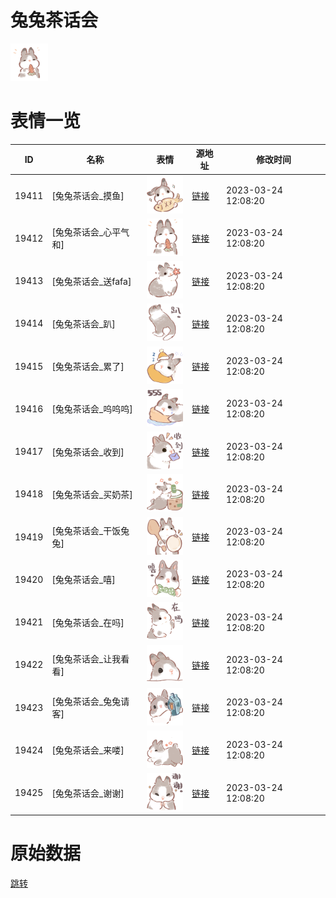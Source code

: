 # 兔兔茶话会

<img src="./cover.png" height="60" alt="cover" />

# 表情一览

|ID|名称|表情|源地址|修改时间|
|----|----|----|----|----|
|19411|[兔兔茶话会_摸鱼]|<img src="./pic/019411_%5B兔兔茶话会_摸鱼%5D.png" height="60" alt="摸鱼"/>|[链接](https://i0.hdslb.com/bfs/garb/0b84b8676d0ac8c8ea6977fad23ca208a963f708.png)|2023-03-24 12:08:20|
|19412|[兔兔茶话会_心平气和]|<img src="./pic/019412_%5B兔兔茶话会_心平气和%5D.png" height="60" alt="心平气和"/>|[链接](https://i0.hdslb.com/bfs/garb/b5456efacdf09bb5207ea46b6f2b88c64c35b6d6.png)|2023-03-24 12:08:20|
|19413|[兔兔茶话会_送fafa]|<img src="./pic/019413_%5B兔兔茶话会_送fafa%5D.png" height="60" alt="送fafa"/>|[链接](https://i0.hdslb.com/bfs/garb/12aafe0aedebd087706170e67fac14f375e8adff.png)|2023-03-24 12:08:20|
|19414|[兔兔茶话会_趴]|<img src="./pic/019414_%5B兔兔茶话会_趴%5D.png" height="60" alt="趴"/>|[链接](https://i0.hdslb.com/bfs/garb/24df902290995bde5c865a500eef6ff16a225884.png)|2023-03-24 12:08:20|
|19415|[兔兔茶话会_累了]|<img src="./pic/019415_%5B兔兔茶话会_累了%5D.png" height="60" alt="累了"/>|[链接](https://i0.hdslb.com/bfs/garb/3540f50abde64e73ace7bb8dd98e79239df66746.png)|2023-03-24 12:08:20|
|19416|[兔兔茶话会_呜呜呜]|<img src="./pic/019416_%5B兔兔茶话会_呜呜呜%5D.png" height="60" alt="呜呜呜"/>|[链接](https://i0.hdslb.com/bfs/garb/fc25241793b0b6f303f48b4bde44e35c0bff9d4e.png)|2023-03-24 12:08:20|
|19417|[兔兔茶话会_收到]|<img src="./pic/019417_%5B兔兔茶话会_收到%5D.png" height="60" alt="收到"/>|[链接](https://i0.hdslb.com/bfs/garb/f94d99b613b09877c2980ceff759eb504d081450.png)|2023-03-24 12:08:20|
|19418|[兔兔茶话会_买奶茶]|<img src="./pic/019418_%5B兔兔茶话会_买奶茶%5D.png" height="60" alt="买奶茶"/>|[链接](https://i0.hdslb.com/bfs/garb/41203df72638038adb693e610b14f9151404ece4.png)|2023-03-24 12:08:20|
|19419|[兔兔茶话会_干饭兔兔]|<img src="./pic/019419_%5B兔兔茶话会_干饭兔兔%5D.png" height="60" alt="干饭兔兔"/>|[链接](https://i0.hdslb.com/bfs/garb/e75c169d0702f57f5bf72fe9fceb497278c80eb0.png)|2023-03-24 12:08:20|
|19420|[兔兔茶话会_嘻]|<img src="./pic/019420_%5B兔兔茶话会_嘻%5D.png" height="60" alt="嘻"/>|[链接](https://i0.hdslb.com/bfs/garb/e6e44af04839bd7633f66c99dd2d4d12f5839742.png)|2023-03-24 12:08:20|
|19421|[兔兔茶话会_在吗]|<img src="./pic/019421_%5B兔兔茶话会_在吗%5D.png" height="60" alt="在吗"/>|[链接](https://i0.hdslb.com/bfs/garb/af54bd72279dee90aa1dfabb5d47295c608a928b.png)|2023-03-24 12:08:20|
|19422|[兔兔茶话会_让我看看]|<img src="./pic/019422_%5B兔兔茶话会_让我看看%5D.png" height="60" alt="让我看看"/>|[链接](https://i0.hdslb.com/bfs/garb/46d6949b4d2f7551ba6ae7c81285b4339f20b18b.png)|2023-03-24 12:08:20|
|19423|[兔兔茶话会_兔兔请客]|<img src="./pic/019423_%5B兔兔茶话会_兔兔请客%5D.png" height="60" alt="兔兔请客"/>|[链接](https://i0.hdslb.com/bfs/garb/010398d273178969378fa69172b443dbb0df7af9.png)|2023-03-24 12:08:20|
|19424|[兔兔茶话会_来喽]|<img src="./pic/019424_%5B兔兔茶话会_来喽%5D.png" height="60" alt="来喽"/>|[链接](https://i0.hdslb.com/bfs/garb/2fc9075bd84b1a384344dbd474b35efb9bb9f9fa.png)|2023-03-24 12:08:20|
|19425|[兔兔茶话会_谢谢]|<img src="./pic/019425_%5B兔兔茶话会_谢谢%5D.png" height="60" alt="谢谢"/>|[链接](https://i0.hdslb.com/bfs/garb/ddb4f2825e69c1428b2846f4dfdf8232ac465604.png)|2023-03-24 12:08:20|

# 原始数据

[跳转](./raw.json)

